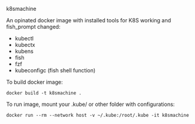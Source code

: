 k8smachine

An opinated docker image with installed tools for K8S working and fish_prompt changed:

- kubectl
- kubectx
- kubens
- fish
- fzf
- kubeconfigc (fish shell function)

To build docker image:
``` 
docker build -t k8smachine .
``` 

To run image, mount your .kube/ or other folder with configurations:
```
docker run --rm --network host -v ~/.kube:/root/.kube -it k8smachine
```

